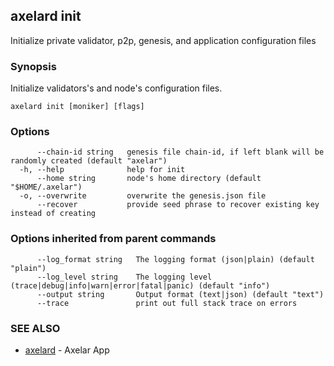 ## axelard init

Initialize private validator, p2p, genesis, and application configuration files

### Synopsis

Initialize validators's and node's configuration files.

```
axelard init [moniker] [flags]
```

### Options

```
      --chain-id string   genesis file chain-id, if left blank will be randomly created (default "axelar")
  -h, --help              help for init
      --home string       node's home directory (default "$HOME/.axelar")
  -o, --overwrite         overwrite the genesis.json file
      --recover           provide seed phrase to recover existing key instead of creating
```

### Options inherited from parent commands

```
      --log_format string   The logging format (json|plain) (default "plain")
      --log_level string    The logging level (trace|debug|info|warn|error|fatal|panic) (default "info")
      --output string       Output format (text|json) (default "text")
      --trace               print out full stack trace on errors
```

### SEE ALSO

- [axelard](axelard.md) - Axelar App
